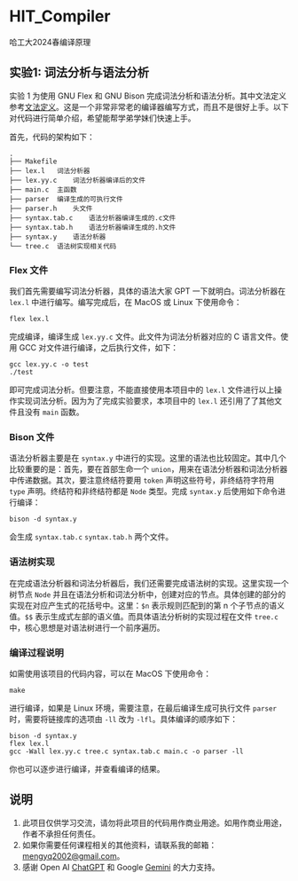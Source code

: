 # HIT_Compiler
哈工大2024春编译原理

## 实验1: 词法分析与语法分析
实验 1 为使用 GNU Flex 和 GNU Bison 完成词法分析和语法分析。其中文法定义参考[文法定义](./syntax_definition.md)。这是一个非常非常老的编译器编写方式，而且不是很好上手。以下对代码进行简单介绍，希望能帮学弟学妹们快速上手。

首先，代码的架构如下：
```
.
├── Makefile
├── lex.l   词法分析器
├── lex.yy.c    词法分析器编译后的文件
├── main.c  主函数
├── parser  编译生成的可执行文件
├── parser.h    头文件
├── syntax.tab.c    语法分析器编译生成的.c文件
├── syntax.tab.h    语法分析器编译生成的.h文件
├── syntax.y    语法分析器
└── tree.c  语法树实现相关代码
```

### Flex 文件
我们首先需要编写词法分析器，具体的语法大家 GPT 一下就明白。词法分析器在 `lex.l` 中进行编写。编写完成后，在 MacOS 或 Linux 下使用命令：
```
flex lex.l
```
完成编译，编译生成 `lex.yy.c` 文件。此文件为词法分析器对应的 C 语言文件。使用 GCC 对文件进行编译，之后执行文件，如下：
```
gcc lex.yy.c -o test
./test
```
即可完成词法分析。但要注意，不能直接使用本项目中的 `lex.l` 文件进行以上操作实现词法分析。因为为了完成实验要求，本项目中的 `lex.l` 还引用了了其他文件且没有 `main` 函数。

### Bison 文件
语法分析器主要是在 `syntax.y` 中进行的实现。这里的语法也比较固定。其中几个比较重要的是：首先，要在首部生命一个 `union`，用来在语法分析器和词法分析器中传递数据。其次，要注意终结符要用 `token` 声明这些符号，非终结符字符用 `type` 声明。终结符和非终结符都是 `Node` 类型。完成 `syntax.y` 后使用如下命令进行编译：
```
bison -d syntax.y
```
会生成 `syntax.tab.c` `syntax.tab.h` 两个文件。

### 语法树实现
在完成语法分析器和词法分析器后，我们还需要完成语法树的实现。这里实现一个树节点 `Node` 并且在语法分析和词法分析中，创建对应的节点。具体创建的部分的实现在对应产生式的花括号中。这里：`$n` 表示规则匹配到的第 n 个子节点的语义值。`$$` 表示生成式左部的语义值。而具体语法分析树的实现过程在文件 `tree.c` 中，核心思想是对语法树进行一个前序遍历。

### 编译过程说明
如需使用该项目的代码内容，可以在 MacOS 下使用命令：
```
make
```
进行编译，如果是 Linux 环境，需要注意，在最后编译生成可执行文件 `parser` 时，需要将链接库的选项由 `-ll` 改为 `-lfl`。具体编译的顺序如下：
```
bison -d syntax.y
flex lex.l
gcc -Wall lex.yy.c tree.c syntax.tab.c main.c -o parser -ll
```
你也可以逐步进行编译，并查看编译的结果。

## 说明
1. 此项目仅供学习交流，请勿将此项目的代码用作商业用途。如用作商业用途，作者不承担任何责任。
2. 如果你需要任何课程相关的其他资料，请联系我的邮箱：mengyq2002@gmail.com。
2. 感谢 Open AI [ChatGPT](https://chat.openai.com) 和 Google [Gemini](https://gemini.google.com/app/) 的大力支持。